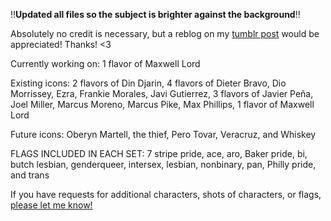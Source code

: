 !!**Updated all files so the subject is brighter against the background**!!

Absolutely no credit is necessary, but a reblog on my [tumblr post](https://butchmandalorian.tumblr.com/post/724308362185080832/download-ur-preferred-icons-here) would be appreciated! Thanks! <3

Currently working on: 1 flavor of Maxwell Lord

Existing icons: 2 flavors of Din Djarin, 4 flavors of Dieter Bravo, Dio Morrissey, Ezra, Frankie Morales, Javi Gutierrez, 3 flavors of Javier Peña, Joel Miller, Marcus Moreno, Marcus Pike, Max Phillips, 1 flavor of Maxwell Lord

Future icons: Oberyn Martell, the thief, Pero Tovar, Veracruz, and Whiskey

FLAGS INCLUDED IN EACH SET: 7 stripe pride, ace, aro, Baker pride, bi, butch lesbian, genderqueer, intersex, lesbian, nonbinary, pan, Philly pride, and trans

If you have requests for additional characters, shots of characters, or flags, [please let me know!](https://butchmandalorian.tumblr.com/ask)
